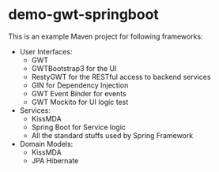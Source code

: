 # demo-gwt-springboot

This is an example Maven project for following frameworks:

- User Interfaces: 
  - GWT
  - GWTBootstrap3 for the UI
  - RestyGWT for the RESTful access to backend services
  - GIN for Dependency Injection
  - GWT Event Binder for events
  - GWT Mockito for UI logic test
- Services: 
  - KissMDA
  - Spring Boot for Service logic
  - All the standard stuffs used by Spring Framework
- Domain Models: 
  - KissMDA
  - JPA Hibernate